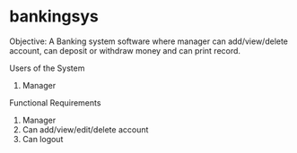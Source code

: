 # bankingsys
Objective:
A Banking system software where manager can add/view/delete account, can deposit or withdraw money and can print record. 

Users of the System
1.	Manager

Functional Requirements
1. Manager
1.	Can add/view/edit/delete account
2.	Can logout

